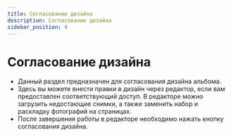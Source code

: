 ```yaml
---
title: Согласование дизайна
description: Согласование дизайна
sidebar_position: 4
---
```


# Согласование дизайна
* Данный раздел предназначен для согласования дизайна альбома. 
* Здесь вы можете внести правки в дизайн через редактор, если вам предоставлен соответствующий доступ. В редакторе можно загрузить недостающие снимки, а также заменить набор и раскладку фотографий на страницах.
* После завершения работы в редакторе необходимо нажать кнопку согласования дизайна.
